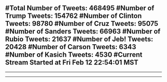 #Total Number of Tweets: 468495 
#Number of Trump Tweets: 154762
#Number of Clinton Tweets: 98780
#Number of Cruz Tweets: 95075
#Number of Sanders Tweets: 66963
#Number of Rubio Tweets: 21637
#Number of Jeb! Tweets: 20428
#Number of Carson Tweets: 6343
#Number of Kasich Tweets: 4530
#Current Stream Started at Fri Feb 12 22:54:01 MST
---
---
---
